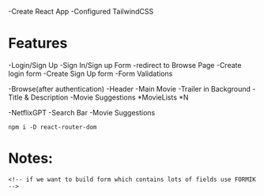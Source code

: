 -Create React App
-Configured TailwindCSS 



# Features

-Login/Sign Up
    -Sign In/Sign up Form
    -redirect to Browse Page
    -Create login form
    -Create Sign Up form
    -Form Validations


-Browse(after authentication)
    -Header
    -Main Movie
       -Trailer in Background
       -Title & Description
       -Movie Suggestions
          *MovieLists *N

-NetflixGPT
    -Search Bar
    -Movie Suggestions


    npm i -D react-router-dom

# Notes:
    <!-- if we want to build form which contains lots of fields use FORMIK -->


